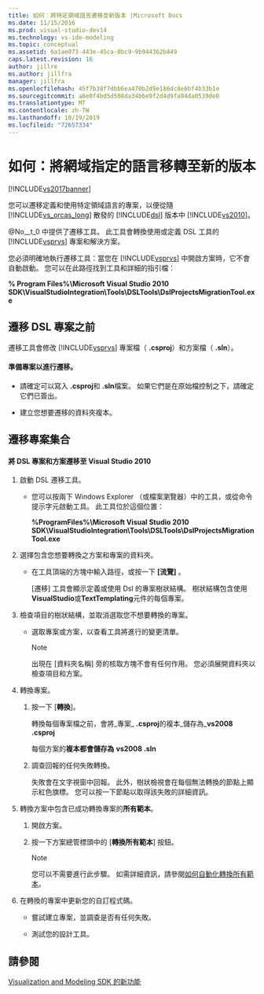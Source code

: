 ```yaml
---
title: 如何：將特定領域語言遷移至新版本 |Microsoft Docs
ms.date: 11/15/2016
ms.prod: visual-studio-dev14
ms.technology: vs-ide-modeling
ms.topic: conceptual
ms.assetid: 6a1ae073-443e-45ca-8bc9-9b944362b449
caps.latest.revision: 16
author: jillre
ms.author: jillfra
manager: jillfra
ms.openlocfilehash: 45f7b38f7dbb6ea470b2d9e186dc8e6bf4b33b1e
ms.sourcegitcommit: a8e8f4bd5d508da34bbe9f2d4d9fa94da0539de0
ms.translationtype: MT
ms.contentlocale: zh-TW
ms.lasthandoff: 10/19/2019
ms.locfileid: "72657334"
---
```

# <a name="how-to-migrate-a-domain-specific-language-to-a-new-version"></a>如何：將網域指定的語言移轉至新的版本
[!INCLUDE[vs2017banner](../includes/vs2017banner.md)]

您可以遷移定義和使用特定領域語言的專案，以便從隨 [!INCLUDE[vs_orcas_long](../includes/vs-orcas-long-md.md)] 散發的 [!INCLUDE[dsl](../includes/dsl-md.md)] 版本中 [!INCLUDE[vs2010](../includes/vs2010-md.md)]。

 @No__t_0 中提供了遷移工具。 此工具會轉換使用或定義 DSL 工具的 [!INCLUDE[vsprvs](../includes/vsprvs-md.md)] 專案和解決方案。

 您必須明確地執行遷移工具：當您在 [!INCLUDE[vsprvs](../includes/vsprvs-md.md)] 中開啟方案時，它不會自動啟動。 您可以在此路徑找到工具和詳細的指引檔：

 **% Program Files%\Microsoft Visual Studio 2010 SDK\VisualStudioIntegration\Tools\DSLTools\DslProjectsMigrationTool.exe**

## <a name="before-you-migrate-your-dsl-projects"></a>遷移 DSL 專案之前
 遷移工具會修改 [!INCLUDE[vsprvs](../includes/vsprvs-md.md)] 專案檔（ **.csproj**）和方案檔（ **.sln**）。

#### <a name="to-prepare-projects-for-migration"></a>準備專案以進行遷移。

- 請確定可以寫入 **.csproj**和 **.sln**檔案。 如果它們是在原始檔控制之下，請確定它們已簽出。

- 建立您想要遷移的資料夾複本。

## <a name="migrating-a-collection-of-projects"></a>遷移專案集合

#### <a name="to-migrate-dsl-projects-and-solutions-to-visual-studio-2010"></a>將 DSL 專案和方案遷移至 Visual Studio 2010

1. 啟動 DSL 遷移工具。

   - 您可以按兩下 Windows Explorer （或檔案瀏覽器）中的工具，或從命令提示字元啟動工具。 此工具位於這個位置：

        **%ProgramFiles%\Microsoft Visual Studio 2010 SDK\VisualStudioIntegration\Tools\DSLTools\DslProjectsMigrationTool.exe**

2. 選擇包含您想要轉換之方案和專案的資料夾。

   - 在工具頂端的方塊中輸入路徑，或按一下 **[流覽]** 。

     [遷移] 工具會顯示定義或使用 Dsl 的專案樹狀結構。 樹狀結構包含使用**VisualStudio**或**TextTemplating**元件的每個專案。

3. 檢查項目的樹狀結構，並取消選取您不想要轉換的專案。

   - 選取專案或方案，以查看工具將進行的變更清單。

       > [!NOTE]
       > 出現在 [資料夾名稱] 旁的核取方塊不會有任何作用。 您必須展開資料夾以檢查項目和方案。

4. 轉換專案。

   1. 按一下 [**轉換**]。

        轉換每個專案檔之前，會將_專案_ **.csproj**的複本_儲存為_**vs2008 .csproj**

        每個方案的**複本都會儲存為** **vs2008 .sln**

   2. 調查回報的任何失敗轉換。

        失敗會在文字視窗中回報。 此外，樹狀檢視會在每個無法轉換的節點上顯示紅色旗標。 您可以按一下節點以取得該失敗的詳細資訊。

5. 轉換方案中包含已成功轉換專案的**所有範本**。

   1. 開啟方案。

   2. 按一下方案總管標頭中的 [**轉換所有範本**] 按鈕。

       > [!NOTE]
       > 您可以不需要進行此步驟。 如需詳細資訊，請參閱[如何自動化轉換所有範本](https://msdn.microsoft.com/b63cfe20-fe5e-47cc-9506-59b29bca768a)。

6. 在轉換的專案中更新您的自訂程式碼。

   - 嘗試建立專案，並調查是否有任何失敗。

   - 測試您的設計工具。

## <a name="see-also"></a>請參閱
 [Visualization and Modeling SDK 的新功能](../misc/what-s-new-in-visualization-and-modeling-sdk.md)
